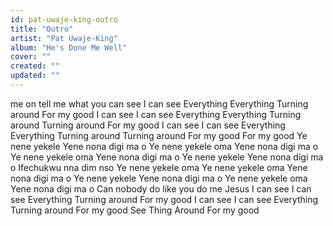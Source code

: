```yaml
---
id: pat-uwaje-king-outro
title: "Outro"
artist: "Pat Uwaje-King"
album: "He's Done Me Well"
cover: ""
created: ""
updated: ""
---
```


me on tell me what you can see
I can see
Everything
Everything
Turning around
For my good
I can see
I can see
Everything
Everything
Turning around
Turning around
For my good
I can see
I can see
Everything
Everything
Turning around
Turning around
For my good
For my good
Ye nene yekele
Yene nona digi ma o
Ye nene yekele oma
Yene nona digi ma o
Ye nene yekele oma
Yene nona digi ma o
Ye nene yekele
Yene nona digi ma o
Ifechukwu nna dim nso
Ye nene yekele oma
Ye nene yekele oma
Yene nona digi ma o
Ye nene yekele
Yene nona digi ma o
Ye nene yekele oma
Yene nona digi ma o
Can nobody do like you do me Jesus
I can see
I can see
Everything
Turning around
For my good
I can see
I can see
Everything
Turning around
For my good
See
Thing
Around
For my good